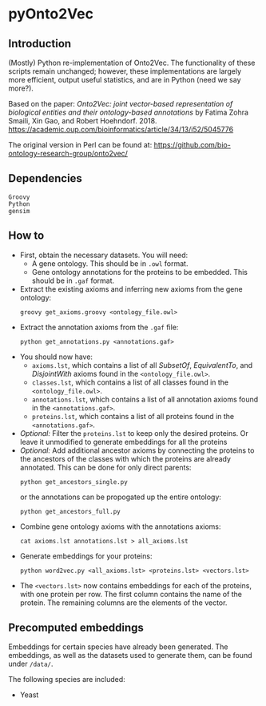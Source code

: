 # pyOnto2Vec

## Introduction
(Mostly) Python re-implementation of Onto2Vec. The functionality of these scripts remain unchanged; however, these implementations are largely more efficient, output useful statistics, and are in Python (need we say more?). 

Based on the paper: *Onto2Vec: joint vector-based representation of biological entities and their ontology-based annotations* by Fatima Zohra Smaili, Xin Gao, and Robert Hoehndorf. 2018. https://academic.oup.com/bioinformatics/article/34/13/i52/5045776

The original version in Perl can be found at: https://github.com/bio-ontology-research-group/onto2vec/

## Dependencies
```
Groovy
Python
gensim
```
## How to
- First, obtain the necessary datasets. You will need:
  - A gene ontology. This should be in ```.owl``` format.
  - Gene ontology annotations for the proteins to be embedded. This should be in ```.gaf``` format.
- Extract the existing axioms and inferring new axioms from the gene ontology:
  ```
  groovy get_axioms.groovy <ontology_file.owl>
  ```
- Extract the annotation axioms from the ```.gaf``` file:
  ```
  python get_annotations.py <annotations.gaf>
  ```
- You should now have:
  - ```axioms.lst```, which contains a list of all *SubsetOf*, *EquivalentTo*, and *DisjointWith* axioms found in the ```<ontology_file.owl>```.
  - ```classes.lst```, which contains a list of all classes found in the ```<ontology_file.owl>```.
  - ```annotations.lst```, which contains a list of all annotation axioms found in the ```<annotations.gaf>```.
  - ```proteins.lst```, which contains a list of all proteins found in the ```<annotations.gaf>```.
- *Optional:* Filter the ```proteins.lst``` to keep only the desired proteins. Or leave it unmodified to generate embeddings for all the proteins
- *Optional:* Add additional ancestor axioms by connecting the proteins to the ancestors of the classes with which the proteins are already annotated. This can be done for only direct parents:
  ```
  python get_ancestors_single.py
  ```
  or the annotations can be propogated up the entire ontology:
  ```
  python get_ancestors_full.py
  ```
- Combine gene ontology axioms with the annotations axioms:
  ```
  cat axioms.lst annotations.lst > all_axioms.lst
  ```
- Generate embeddings for your proteins:
  ```
  python word2vec.py <all_axioms.lst> <proteins.lst> <vectors.lst>
  ```
- The ```<vectors.lst>``` now contains embeddings for each of the proteins, with one protein per row. The first column contains the name of the protein. The remaining columns are the elements of the vector.

## Precomputed embeddings
Embeddings for certain species have already been generated. The embeddings, as well as the datasets used to generate them, can be found under ```/data/```.

The following species are included:
- Yeast


